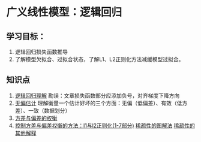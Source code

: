# 广义线性模型：逻辑回归

## 学习目标：
1. 逻辑回归损失函数推导  
2. 了解模型欠拟合、过拟合状态，了解L1、L2正则化方法减缓模型过拟合。  

## 知识点
1. [逻辑回归理解](https://zhuanlan.zhihu.com/p/44591359)
勘误：文章损失函数部分应添加负号，对齐梯度下降方向
2. [无偏估计](https://www.zhihu.com/question/22983179/answer/404391738)
理解衡量一个估计好坏的三个方面：无偏（低偏差）、有效（低方差）、一致（数据划分）
3. [方差与偏差的权衡](https://zhuanlan.zhihu.com/p/38853908)
4. [控制方差与偏差权衡的方法：l1与l2正则化(1-7部分)]()
[稀疏性的图解法]()
[稀疏性的其他解释]()